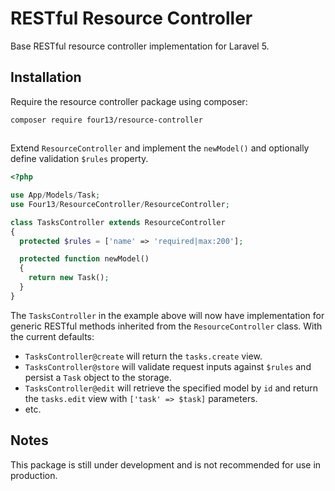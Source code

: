 # RESTful Resource Controller
Base RESTful resource controller implementation for Laravel 5.
## Installation
Require the resource controller package using composer:
```
composer require four13/resource-controller
```
## 
Extend `ResourceController` and implement the `newModel()` and optionally define validation `$rules` property. 
```php
<?php

use App/Models/Task;
use Four13/ResourceController/ResourceController;

class TasksController extends ResourceController
{
  protected $rules = ['name' => 'required|max:200'];

  protected function newModel()
  {
    return new Task();
  }
}
```
The `TasksController` in the example above will now have implementation for generic RESTful methods inherited from the `ResourceController` class.  With the current defaults:
* `TasksController@create` will return the `tasks.create` view.
* `TasksController@store` will validate request inputs against `$rules` and persist a `Task` object to the storage. 
* `TasksController@edit` will retrieve the specified model by `id` and return the `tasks.edit` view with `['task' => $task]` parameters.
* etc.

## Notes
This package is still under development and is not recommended for use in production.
